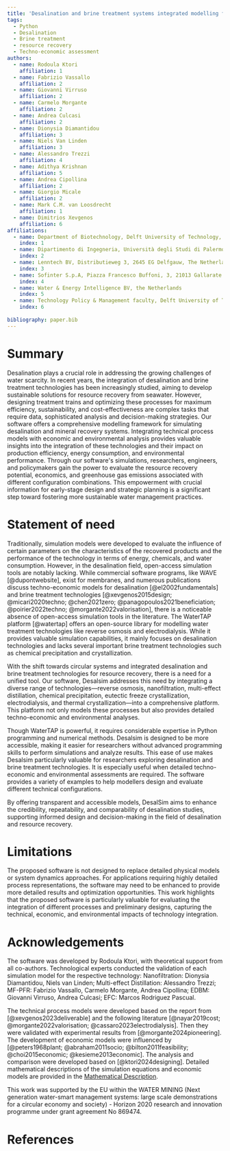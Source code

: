 ```yaml
---
title: 'Desalination and brine treatment systems integrated modelling framework: simulation and evaluation of water and resource recovery'
tags:
  - Python
  - Desalination
  - Brine treatment
  - resource recovery
  - Techno-economic assessment 
authors:
  - name: Rodoula Ktori
    affiliation: 1 
  - name: Fabrizio Vassallo
    affiliation: 2
  - name: Giovanni Virruso
    affiliation: 2
  - name: Carmelo Morgante
    affiliation: 2
  - name: Andrea Culcasi
    affiliation: 2
  - name: Dionysia Diamantidou
    affiliation: 3
  - name: Niels Van Linden
    affiliation: 3
  - name: Alessandro Trezzi
    affiliation: 4
  - name: Adithya Krishnan
    affiliation: 5
  - name: Andrea Cipollina
    affiliation: 2
  - name: Giorgio Micale
    affiliation: 2
  - name: Mark C.M. van Loosdrecht
    affiliation: 1
  - name: Dimitrios Xevgenos
    affiliation: 6
affiliations:
  - name: Department of Biotechnology, Delft University of Technology, Van der Maasweg 9, 2629 HZ, Delft, The Netherlands
    index: 1
  - name: Dipartimento di Ingegneria, Università degli Studi di Palermo - viale delle Scienze Ed.6, 90128 Palermo, Italy
    index: 2
  - name: Lenntech BV, Distributieweg 3, 2645 EG Delfgauw, The Netherlands
    index: 3
  - name: Sofinter S.p.A, Piazza Francesco Buffoni, 3, 21013 Gallarate VA, Italy
    index: 4
  - name: Water & Energy Intelligence BV, the Netherlands
    index: 5
  - name: Technology Policy & Management faculty, Delft University of Technology, Jaffalaan 5, 2628 BX Delft, The Netherlands
    index: 6
    
bibliography: paper.bib
---
```


# Summary 

Desalination plays a crucial role in addressing the growing challenges of water scarcity. In recent years, the integration of desalination and brine treatment technologies has been increasingly studied, aiming to develop sustainable solutions for resource recovery from seawater. However, designing treatment trains and optimizing these processes for maximum efficiency, sustainability, and cost-effectiveness are complex tasks that require data, sophisticated analysis and decision-making strategies.
Our software offers a comprehensive modelling framework for simulating desalination and mineral recovery systems. Integrating technical process models with economic and environmental analysis provides valuable insights into the integration of these technologies and their impact on production efficiency, energy consumption, and environmental performance.
Through our software's simulations, researchers, engineers, and policymakers gain the power to evaluate the resource recovery potential, economics, and greenhouse gas emissions associated with different configuration combinations. This empowerment with crucial information for early-stage design and strategic planning is a significant step toward fostering more sustainable water management practices.

# Statement of need
Traditionally, simulation models were developed to evaluate the influence of certain parameters on the characteristics of the recovered products and the performance of the technology in terms of energy, chemicals, and water consumption. However, in the desalination field, open-access simulation tools are notably lacking. While commercial software programs, like WAVE [@dupontwebsite], exist for membranes, and numerous publications discuss techno-economic models for desalination [@el2002fundamentals] and brine treatment technologies [@xevgenos2015design; @micari2020techno; @chen2021zero; @panagopoulos2021beneficiation; @poirier2022techno; @morgante2022valorisation], there is a noticeable absence of open-access simulation tools in the literature. The WaterTAP platform [@watertap] offers an open-source library for modelling water treatment technologies like reverse osmosis and electrodialysis. While it provides valuable simulation capabilities, it mainly focuses on desalination technologies and lacks several important brine treatment technologies such as chemical precipitation and crystallization.

With the shift towards circular systems and integrated desalination and brine treatment technologies for resource recovery, there is a need for a unified tool. Our software, Desalsim addresses this need by integrating a diverse range of technologies—reverse osmosis, nanofiltration, multi-effect distillation, chemical precipitation, eutectic freeze crystallization, electrodialysis, and thermal crystallization—into a comprehensive platform. This platform not only models these processes but also provides detailed techno-economic and environmental analyses.

Though WaterTAP is powerful, it requires considerable expertise in Python programming and numerical methods. Desalsim is designed to be more accessible, making it easier for researchers without advanced programming skills to perform simulations and analyze results. This ease of use makes Desalsim particularly valuable for researchers exploring desalination and brine treatment technologies. It is especially useful when detailed techno-economic and environmental assessments are required. The software provides a variety of examples to help modellers design and evaluate different technical configurations. 

By offering transparent and accessible models, DesalSim aims to enhance the credibility, repeatability, and comparability of desalination studies, supporting informed design and decision-making in the field of desalination and resource recovery.

# Limitations 
The proposed software is not designed to replace detailed physical models or system dynamics approaches. For applications requiring highly detailed process representations, the software may need to be enhanced to provide more detailed results and optimization opportunities. This work highlights that the proposed software is particularly valuable for evaluating the integration of different processes and preliminary designs, capturing the technical, economic, and environmental impacts of technology integration. 

# Acknowledgements 
The software was developed by Rodoula Ktori, with theoretical support from all co-authors. Technological experts conducted the validation of each simulation model for the respective technology: Nanofiltration: Dionysia Diamantidou, Niels van Linden; Multi-effect Distillation: Alessandro Trezzi; MF-PFR: Fabrizio Vassallo, Carmelo Morgante, Andrea Cipollina; EDBM: Giovanni Virruso, Andrea Culcasi; EFC: Marcos Rodriguez Pascual.

The technical process models were developed based on the report from [@xevgenos2023deliverable] and the following literature [@nayar2019cost; @morgante2022valorisation; @cassaro2023electrodialysis]. Then they were validated with experimental results from [@morgante2024pioneering]. The development of economic models were influenced by [@peters1968plant; @abraham2011socio; @bilton2011feasibility; @choi2015economic; @kesieme2013economic]. The analysis and comparison were developed based on [@ktori2024designing]. Detailed mathematical descriptions of the simulation equations and economic models are provided in the [Mathematical Description](https://github.com/rodoulak/desalsim/blob/acd7a0d4ca424c58548f042559d08be0ac736960/paper/Mathematical%20description.pdf).

This work was supported by the EU within the WATER MINING (Next generation water-smart management systems: large scale demonstrations for a circular economy and society) - Horizon 2020 research and innovation programme under grant agreement No 869474.

# References 

